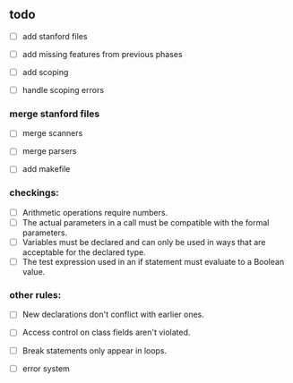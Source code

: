 
## todo

- [ ] add stanford files
- [ ] add missing features from previous phases

- [ ] add scoping
- [ ] handle scoping errors

### merge stanford files
- [ ] merge scanners
- [ ] merge parsers
- [ ] add makefile


### checkings:
- [ ] Arithmetic operations require numbers.
- [ ] The actual parameters in a call must be compatible with the formal parameters. 
- [ ] Variables must be declared and can only be used in ways that are acceptable for the declared type. 
- [ ] The test expression used in an if statement must evaluate to a Boolean value. 

### other rules:
- [ ] New declarations don't conflict with earlier ones.
- [ ] Access control on class fields aren't violated.
- [ ] Break statements only appear in loops.

- [ ] error system